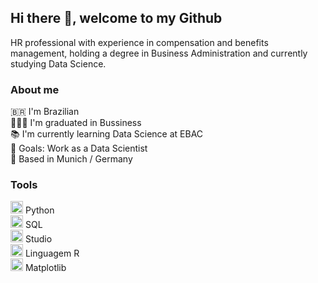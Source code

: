 ## Hi there 👋, welcome to my Github

HR professional with experience in compensation and benefits management, holding a degree in Business Administration and currently studying Data Science. 

### About me

  🇧🇷 I'm Brazilian  
  👨🏼‍🎓 I'm graduated in Bussiness   
  📚 I'm currently learning Data Science at EBAC  
  🎯 Goals: Work as a Data Scientist  
  📍 Based in Munich / Germany  
  
### Tools

<img src="https://cdn.jsdelivr.net/gh/devicons/devicon/icons/python/python-original.svg" alt="Python" width="20"/> Python  
<img src="https://cdn.jsdelivr.net/gh/devicons/devicon@latest/icons/mysql/mysql-original.svg" alt="SQL" width="20" /> SQL    
<img src="https://cdn.jsdelivr.net/gh/devicons/devicon/icons/rstudio/rstudio-original.svg" alt="RStudio" width="20"/> Studio   
<img src="https://cdn.jsdelivr.net/gh/devicons/devicon/icons/r/r-original.svg" alt="R" width="20"/> Linguagem R   
<img src="https://cdn.jsdelivr.net/gh/devicons/devicon/icons/matplotlib/matplotlib-original.svg" alt="Matplotlib" width="20"/> Matplotlib 

<!--
**wesley-lacerda/wesley-lacerda** is a ✨ _special_ ✨ repository because its `README.md` (this file) appears on your GitHub profile.

Here are some ideas to get you started:

- 🔭 I’m currently working on ...
- 🌱 I’m currently learning ...
- 👯 I’m looking to collaborate on ...
- 🤔 I’m looking for help with ...
- 💬 Ask me about ...
- 📫 How to reach me: ...
- 😄 Pronouns: ...
- ⚡ Fun fact: ...
-->
